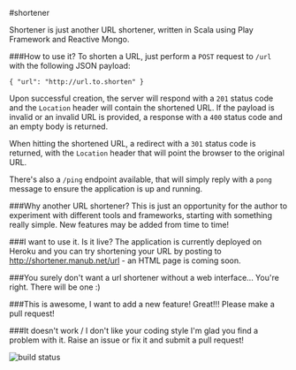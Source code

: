 #shortener

Shortener is just another URL shortener, written in Scala using Play Framework and Reactive Mongo. 

###How to use it?
To shorten a URL, just perform a `POST` request to `/url` with the following JSON payload:

    { "url": "http://url.to.shorten" }

Upon successful creation, the server will respond with a `201` status code and the `Location` header will contain the shortened URL. If the payload is invalid or an invalid URL is provided, a response with a `400` status code and an empty body is returned.  

When hitting the shortened URL, a redirect with a `301` status code is returned, with the `Location` header that will point the browser to the original URL.

There's also a `/ping` endpoint available, that will simply reply with a `pong` message to ensure the application is up and running.

###Why another URL shortener?
This is just an opportunity for the author to experiment with different tools and frameworks, starting with something really simple. New features may be added from time to time!

###I want to use it. Is it live?
The application is currently deployed on Heroku and you can try shortening your URL by posting to http://shortener.manub.net/url - an HTML page is coming soon.

###You surely don't want a url shortener without a web interface...
You're right. There will be one :)

###This is awesome, I want to add a new feature!
Great!!! Please make a pull request!

###It doesn't work / I don't like your coding style
I'm glad you find a problem with it. Raise an issue or fix it and submit a pull request!

![build status](https://codeship.com/projects/feadae30-a40e-0132-88e8-2e02871ce1a0/status?branch=master)